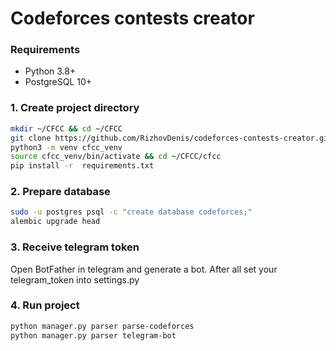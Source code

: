 # Codeforces contests creator

### Requirements
* Python 3.8+
* PostgreSQL 10+

### 1. Create project directory
```bash
mkdir ~/CFCC && cd ~/CFCC
git clone https://github.com/RizhovDenis/codeforces-contests-creator.git cfcc
python3 -m venv cfcc_venv
source cfcc_venv/bin/activate && cd ~/CFCC/cfcc
pip install -r  requirements.txt
```

### 2. Prepare database
```bash
sudo -u postgres psql -c "create database codeforces;"
alembic upgrade head
```
### 3. Receive telegram token
Open BotFather in telegram and generate a bot. After all set your telegram_token into settings.py 

### 4. Run project
```bash
python manager.py parser parse-codeforces
python manager.py parser telegram-bot
```
